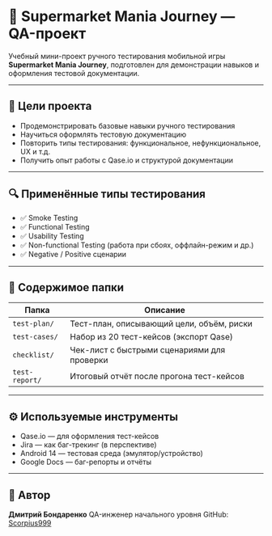 # 🛒 Supermarket Mania Journey — QA-проект

Учебный мини-проект ручного тестирования мобильной игры **Supermarket Mania Journey**, подготовлен для демонстрации навыков и оформления тестовой документации.

---

## 📌 Цели проекта

- Продемонстрировать базовые навыки ручного тестирования
- Научиться оформлять тестовую документацию
- Повторить типы тестирования: функциональное, нефункциональное, UX и т.д.
- Получить опыт работы с Qase.io и структурой документации

---

## 🔍 Применённые типы тестирования

- ✅ Smoke Testing
- ✅ Functional Testing
- ✅ Usability Testing
- ✅ Non-functional Testing (работа при сбоях, оффлайн-режим и др.)
- ✅ Negative / Positive сценарии

---

## 📁 Содержимое папки

| Папка         | Описание                                      |
|---------------|-----------------------------------------------|
| `test-plan/`  | Тест-план, описывающий цели, объём, риски     |
| `test-cases/` | Набор из 20 тест-кейсов (экспорт Qase)        |
| `checklist/`  | Чек-лист с быстрыми сценариями для проверки   |
| `test-report/`| Итоговый отчёт после прогона тест-кейсов      |

---

## ⚙️ Используемые инструменты

- Qase.io — для оформления тест-кейсов
- Jira — как баг-трекинг (в перспективе)
- Android 14 — тестовая среда (эмулятор/устройство)
- Google Docs — баг-репорты и отчёты

---

## 👤 Автор

**Дмитрий Бондаренко** 
QA-инженер начального уровня 
GitHub: [Scorpius999](https://github.com/Scorpius999)
